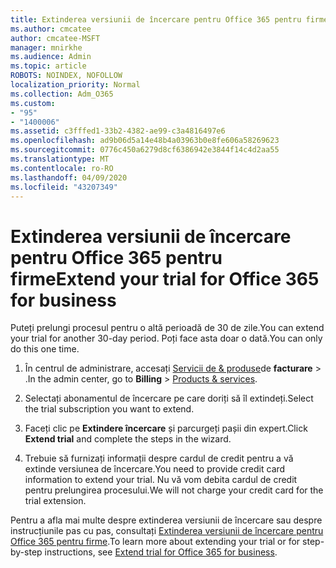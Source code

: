 ```yaml
---
title: Extinderea versiunii de încercare pentru Office 365 pentru firme
ms.author: cmcatee
author: cmcatee-MSFT
manager: mnirkhe
ms.audience: Admin
ms.topic: article
ROBOTS: NOINDEX, NOFOLLOW
localization_priority: Normal
ms.collection: Adm_O365
ms.custom:
- "95"
- "1400006"
ms.assetid: c3fffed1-33b2-4382-ae99-c3a4816497e6
ms.openlocfilehash: ad9b06d5a14e48b4a03963b0e8fe606a58269623
ms.sourcegitcommit: 0776c450a6279d8cf6386942e3844f14c4d2aa55
ms.translationtype: MT
ms.contentlocale: ro-RO
ms.lasthandoff: 04/09/2020
ms.locfileid: "43207349"
---
```

# <a name="extend-your-trial-for-office-365-for-business"></a><span data-ttu-id="8b75b-102">Extinderea versiunii de încercare pentru Office 365 pentru firme</span><span class="sxs-lookup"><span data-stu-id="8b75b-102">Extend your trial for Office 365 for business</span></span>

<span data-ttu-id="8b75b-103">Puteți prelungi procesul pentru o altă perioadă de 30 de zile.</span><span class="sxs-lookup"><span data-stu-id="8b75b-103">You can extend your trial for another 30-day period.</span></span> <span data-ttu-id="8b75b-104">Poți face asta doar o dată.</span><span class="sxs-lookup"><span data-stu-id="8b75b-104">You can only do this one time.</span></span>
  
1. <span data-ttu-id="8b75b-105">În centrul de administrare, accesați [Servicii de & produse](https://portal.office.com/adminportal/home#/subscriptions)de **facturare** \> .</span><span class="sxs-lookup"><span data-stu-id="8b75b-105">In the admin center, go to **Billing** \> [Products & services](https://portal.office.com/adminportal/home#/subscriptions).</span></span>

2. <span data-ttu-id="8b75b-106">Selectați abonamentul de încercare pe care doriți să îl extindeți.</span><span class="sxs-lookup"><span data-stu-id="8b75b-106">Select the trial subscription you want to extend.</span></span>

3. <span data-ttu-id="8b75b-107">Faceți clic pe **Extindere încercare** și parcurgeți pașii din expert.</span><span class="sxs-lookup"><span data-stu-id="8b75b-107">Click **Extend trial** and complete the steps in the wizard.</span></span>

4. <span data-ttu-id="8b75b-108">Trebuie să furnizați informații despre cardul de credit pentru a vă extinde versiunea de încercare.</span><span class="sxs-lookup"><span data-stu-id="8b75b-108">You need to provide credit card information to extend your trial.</span></span> <span data-ttu-id="8b75b-109">Nu vă vom debita cardul de credit pentru prelungirea procesului.</span><span class="sxs-lookup"><span data-stu-id="8b75b-109">We will not charge your credit card for the trial extension.</span></span>

<span data-ttu-id="8b75b-110">Pentru a afla mai multe despre extinderea versiunii de încercare sau despre instrucțiunile pas cu pas, consultați [Extinderea versiunii de încercare pentru Office 365 pentru firme](https://docs.microsoft.com/microsoft-365/commerce/extend-your-trial).</span><span class="sxs-lookup"><span data-stu-id="8b75b-110">To learn more about extending your trial or for step-by-step instructions, see [Extend trial for Office 365 for business](https://docs.microsoft.com/microsoft-365/commerce/extend-your-trial).</span></span>
